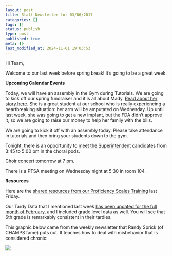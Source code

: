 ```yaml
---
layout: post
title: Staff Newsletter for 03/06/2017
categories: []
tags: []
status: publish
type: post
published: true
meta: {}
last_modified_at: 2024-11-01 19:03:53
---
```


Hi Team,


Welcome to our last week before spring break! It’s going to be a great week.


**Upcoming Calendar Events**


Today, we will have an assembly in the Gym during Tutorials. We are going to kick off our spring fundraiser and it is all about Mady. 
[Read about her story here](https://www.booster.com/team-maddy-sweatshirts?share=4981488609606860&utm_source=facebook&utm_medium=social&utm_content=team-maddy-sweatshirts&utm_campaign=mobile-post-purchase-share-modal-v1-2&ref=facebook_social_mobile-post-purchase-share-modal-v1-2&type&side). She is a great student at our school who is really experiencing a heartbreaking situation: her arm will be amputated on Wednesday. Up until last week, she was going to get a new implant, but the FDA didn’t approve it, so we are going to raise our money to help her family with the bills.


We are going to kick it off with an assembly today. Please take attendance in tutorials and then bring your students down to the gym.


Tonight, there is an opportunity to 
[meet the Superintendent](http://www.kibsd.org/site/default.aspx?PageType=3&DomainID=4&ModuleInstanceID=333&ViewID=047E6BE3-6D87-4130-8424-D8E4E9ED6C2A&RenderLoc=0&FlexDataID=3128&PageID=1) candidates from 3:45 to 5:00 pm in the choral pods.


Choir concert tomorrow at 7 pm.


There is a PTSA meeting on Wednesday night at 5:30 in room 104.


**Resources**


Here are the 
[shared resources from our Proficiency Scales Training](https://kibsd-my.sharepoint.com/personal/khanisch01_kibsd_org/_layouts/15/guestaccess.aspx?folderid=11ae5bdc33fc540cba9d7c99cb3726fad&authkey=AVGINkEQ16WZyZYlGEPrxVM) last Friday.


Our Tardy Data that I mentioned last week 
[has been updated for the full month of February](https://kibsd-my.sharepoint.com/personal/jjones03_kibsd_org/_layouts/15/guestaccess.aspx?guestaccesstoken=VnVtoT3b65mFm1PQwSH9wZpKBC%2bygCPI1b34Bxx2Mvw%3d&docid=2_07234ce76ecc049bda62d9a7359ca4074&rev=1), and I included grade level data as well. You will see that 6th grade is remarkably consistent in their tardies.


This graphic below came from the weekly newsletter that Randy Sprick (of CHAMPS fame) puts out. It teaches how to deal with misbehavior that is considered chronic:













































  

    
  
    
![](/squarespace_images/content_v1_4fffa949e4b0b4590d67b4e7_1488814229755-M866V9LSYVPS0DLCN41P_image-asset.png_)
